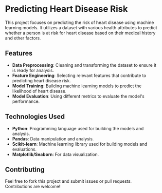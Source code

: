 # Predicting Heart Disease Risk

This project focuses on predicting the risk of heart disease using machine learning models. It utilizes a dataset with various health attributes to predict whether a person is at risk for heart disease based on their medical history and other factors.

## Features
- **Data Preprocessing**: Cleaning and transforming the dataset to ensure it is ready for analysis.
- **Feature Engineering**: Selecting relevant features that contribute to predicting heart disease risk.
- **Model Training**: Building machine learning models to predict the likelihood of heart disease.
- **Model Evaluation**: Using different metrics to evaluate the model's performance.

## Technologies Used
- **Python**: Programming language used for building the models and analysis.
- **Pandas**: Data manipulation and analysis.
- **Scikit-learn**: Machine learning library used for building models and evaluations.
- **Matplotlib/Seaborn**: For data visualization.

## Contributing
Feel free to fork this project and submit issues or pull requests. Contributions are welcome!
